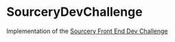SourceryDevChallenge
====================

Implementation of the [Sourcery Front End Dev Challenge](https://sourcery.hackpad.com/Front-End-Dev-Challenge-qmPUf44wTtl)

